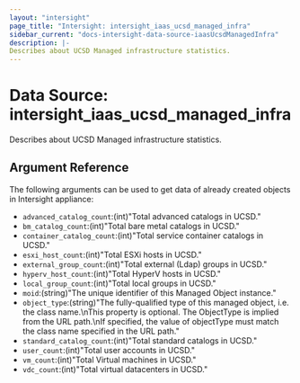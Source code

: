 ```yaml
---
layout: "intersight"
page_title: "Intersight: intersight_iaas_ucsd_managed_infra"
sidebar_current: "docs-intersight-data-source-iaasUcsdManagedInfra"
description: |-
Describes about UCSD Managed infrastructure statistics.
---
```


# Data Source: intersight_iaas_ucsd_managed_infra
Describes about UCSD Managed infrastructure statistics.
## Argument Reference
The following arguments can be used to get data of already created objects in Intersight appliance:
* `advanced_catalog_count`:(int)"Total advanced catalogs in UCSD."
* `bm_catalog_count`:(int)"Total bare metal catalogs in UCSD."
* `container_catalog_count`:(int)"Total service container catalogs in UCSD."
* `esxi_host_count`:(int)"Total ESXi hosts in UCSD."
* `external_group_count`:(int)"Total external (Ldap) groups in UCSD."
* `hyperv_host_count`:(int)"Total HyperV hosts in UCSD."
* `local_group_count`:(int)"Total local groups in UCSD."
* `moid`:(string)"The unique identifier of this Managed Object instance."
* `object_type`:(string)"The fully-qualified type of this managed object, i.e. the class name.\nThis property is optional. The ObjectType is implied from the URL path.\nIf specified, the value of objectType must match the class name specified in the URL path."
* `standard_catalog_count`:(int)"Total standard catalogs in UCSD."
* `user_count`:(int)"Total user accounts in UCSD."
* `vm_count`:(int)"Total Virtual machines in UCSD."
* `vdc_count`:(int)"Total virtual datacenters in UCSD."

